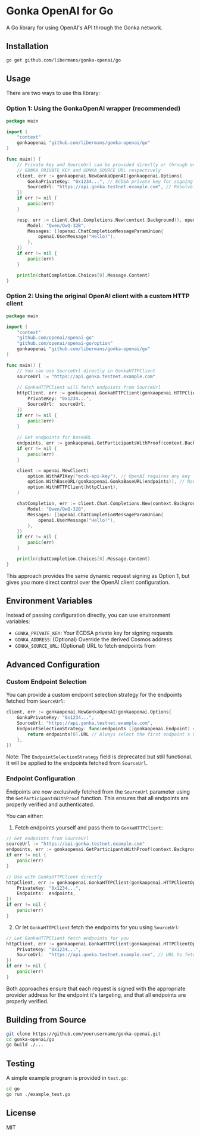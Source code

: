 # Gonka OpenAI for Go

A Go library for using OpenAI's API through the Gonka network.

## Installation

```bash
go get github.com/libermans/gonka-openai/go
```

## Usage

There are two ways to use this library:

### Option 1: Using the GonkaOpenAI wrapper (recommended)

```go
package main

import (
    "context"
    gonkaopenai "github.com/libermans/gonka-openai/go"
)

func main() {
    // Private key and SourceUrl can be provided directly or through environment variables
    // GONKA_PRIVATE_KEY and GONKA_SOURCE_URL respectively
    client, err := gonkaopenai.NewGonkaOpenAI(gonkaopenai.Options{
        GonkaPrivateKey: "0x1234...", // ECDSA private key for signing requests
        SourceUrl: "https://api.gonka.testnet.example.com", // Resolve endpoints from this SourceUrl
    })
    if err != nil {
        panic(err)
    }

    resp, err := client.Chat.Completions.New(context.Background(), openai.ChatCompletionNewParams{
        Model: "Qwen/QwQ-32B",
        Messages: []openai.ChatCompletionMessageParamUnion{
            openai.UserMessage("Hello!"),
        },
    })
    if err != nil {
        panic(err)
    }

    println(chatCompletion.Choices[0].Message.Content)
}
```

### Option 2: Using the original OpenAI client with a custom HTTP client

```go
package main

import (
    "context"
    "github.com/openai/openai-go"
    "github.com/openai/openai-go/option"
    gonkaopenai "github.com/libermans/gonka-openai/go"
)

func main() {
    // You can use SourceUrl directly in GonkaHTTPClient
    sourceUrl := "https://api.gonka.testnet.example.com"
    
    // GonkaHTTPClient will fetch endpoints from SourceUrl
    httpClient, err := gonkaopenai.GonkaHTTPClient(gonkaopenai.HTTPClientOptions{
        PrivateKey: "0x1234...",
        SourceUrl:  sourceUrl,
    })
    if err != nil {
        panic(err)
    }
    
    // Get endpoints for baseURL
    endpoints, err := gonkaopenai.GetParticipantsWithProof(context.Background(), sourceUrl, "current")
    if err != nil {
        panic(err)
    }

    client := openai.NewClient(
        option.WithAPIKey("mock-api-key"), // OpenAI requires any key
        option.WithBaseURL(gonkaopenai.GonkaBaseURL(endpoints)), // Randomly selects an endpoint URL
        option.WithHTTPClient(httpClient),
    )

    chatCompletion, err := client.Chat.Completions.New(context.Background(), openai.ChatCompletionNewParams{
        Model: "Qwen/QwQ-32B",
        Messages: []openai.ChatCompletionMessageParamUnion{
            openai.UserMessage("Hello!"),
        },
    })
    if err != nil {
        panic(err)
    }

    println(chatCompletion.Choices[0].Message.Content)
}
```

This approach provides the same dynamic request signing as Option 1, but gives you more direct control over the OpenAI client configuration.

## Environment Variables

Instead of passing configuration directly, you can use environment variables:

- `GONKA_PRIVATE_KEY`: Your ECDSA private key for signing requests
- `GONKA_ADDRESS`: (Optional) Override the derived Cosmos address
- `GONKA_SOURCE_URL`: (Optional) URL to fetch endpoints from

## Advanced Configuration

### Custom Endpoint Selection

You can provide a custom endpoint selection strategy for the endpoints fetched from `SourceUrl`:

```go
client, err := gonkaopenai.NewGonkaOpenAI(gonkaopenai.Options{
    GonkaPrivateKey: "0x1234...",
    SourceUrl: "https://api.gonka.testnet.example.com",
    EndpointSelectionStrategy: func(endpoints []gonkaopenai.Endpoint) string {
        return endpoints[0].URL // Always select the first endpoint's URL
    },
})
```

Note: The `EndpointSelectionStrategy` field is deprecated but still functional. It will be applied to the endpoints fetched from `SourceUrl`.

### Endpoint Configuration

Endpoints are now exclusively fetched from the `SourceUrl` parameter using the `GetParticipantsWithProof` function. This ensures that all endpoints are properly verified and authenticated.

You can either:

1. Fetch endpoints yourself and pass them to `GonkaHTTPClient`:

```go
// Get endpoints from SourceUrl
sourceUrl := "https://api.gonka.testnet.example.com"
endpoints, err := gonkaopenai.GetParticipantsWithProof(context.Background(), sourceUrl, "current")
if err != nil {
    panic(err)
}

// Use with GonkaHTTPClient directly
httpClient, err := gonkaopenai.GonkaHTTPClient(gonkaopenai.HTTPClientOptions{
    PrivateKey: "0x1234...",
    Endpoints:  endpoints,
})
if err != nil {
    panic(err)
}
```

2. Or let `GonkaHTTPClient` fetch the endpoints for you using `SourceUrl`:

```go
// Let GonkaHTTPClient fetch endpoints for you
httpClient, err := gonkaopenai.GonkaHTTPClient(gonkaopenai.HTTPClientOptions{
    PrivateKey: "0x1234...",
    SourceUrl:  "https://api.gonka.testnet.example.com", // URL to fetch endpoints from
})
if err != nil {
    panic(err)
}
```

Both approaches ensure that each request is signed with the appropriate provider address for the endpoint it's targeting, and that all endpoints are properly verified.

## Building from Source

```bash
git clone https://github.com/yourusername/gonka-openai.git
cd gonka-openai/go
go build ./...
```

## Testing

A simple example program is provided in `test.go`:

```bash
cd go
go run ./example_test.go
```

## License

MIT
